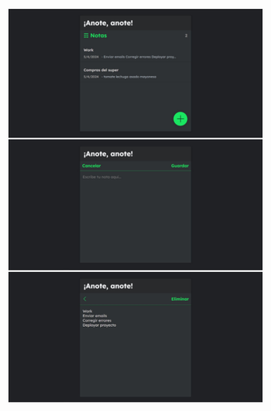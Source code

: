 ![Imagen de ejemplo](Screen.jpg)
![Imagen de ejemplo](Screen1.jpg)
![Imagen de ejemplo](Screen2.jpg)